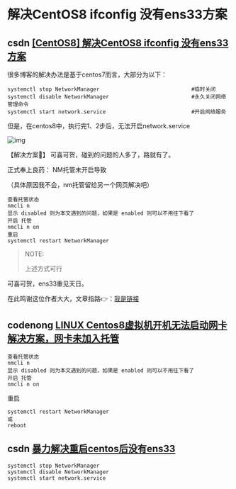# 解决CentOS8 ifconfig 没有ens33方案



## csdn [[CentOS8] 解决CentOS8 ifconfig 没有ens33方案](https://blog.csdn.net/weixin_43182313/article/details/108612675)

很多博客的解决办法是基于centos7而言，大部分为以下：

```shell
systemctl stop NetworkManager                             #临时关闭
systemctl disable NetworkManager                          #永久关闭网络管理命令
systemctl start network.service                           #开启网络服务
```

但是，在centos8中，执行完1、2步后，无法开启network.service

![img](https://img-blog.csdnimg.cn/20200916001521629.png#)

【解决方案🔐】
可喜可贺，碰到的问题的人多了，路就有了。

正式奉上良药： NM托管未开启导致

（具体原因我不会，nm托管留给另一个网页解决吧）

```shell
查看托管状态
nmcli n
显示 disabled 则为本文遇到的问题，如果是 enabled 则可以不用往下看了
开启 托管
nmcli n on
重启
systemctl restart NetworkManager
```

> NOTE: 
>
> 上述方式可行

可喜可贺，ens33重见天日。

在此鸣谢这位作者大大，文章指路👉：[我是链接](https://www.codenong.com/cs106977483/)



## codenong [LINUX Centos8虚拟机开机无法启动网卡解决方案，网卡未加入托管](https://www.codenong.com/cs106977483/)

```shell
查看托管状态
nmcli n
显示 disabled 则为本文遇到的问题，如果是 enabled 则可以不用往下看了
开启 托管
nmcli n on
```

重启

```shell
systemctl restart NetworkManager
或
reboot
```



## csdn [暴力解决重启centos后没有ens33](https://blog.csdn.net/zorro314242334/article/details/90941561)

```shell
systemctl stop NetworkManager
systemctl disable NetworkManager
systemctl start network.service
```

